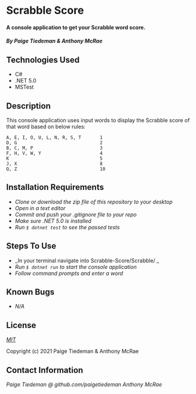 # Scrabble Score

#### A console application to get your Scrabble word score.

#### _By Paige Tiedeman & Anthony McRae_

## Technologies Used

* C#
* .NET 5.0
* MSTest


## Description

This console application uses input words to display the Scrabble score of that word based on below rules:

```
A, E, I, O, U, L, N, R, S, T       1
D, G                               2
B, C, M, P                         3
F, H, V, W, Y                      4
K                                  5
J, X                               8
Q, Z                               10
```

## Installation Requirements

* _Clone or download the zip file of this repository to your desktop_
* _Open in a text editor_
* _Commit and push your .gitignore file to your repo_
* _Make sure .NET 5.0 is installed_
* _Run `$ dotnet test` to see the passed tests_

## Steps To Use
* _In your terminal navigate into Scrabble-Score/Scrabble/ _
* _Run `$ dotnet run` to start the console application_
* _Follow command prompts and enter a word_

## Known Bugs

* _N/A_

## License

_[MIT](https://opensource.org/licenses/MIT)_  

Copyright (c) 2021 Paige Tiedeman & Anthony McRae

## Contact Information

_Paige Tiedeman @ github.com/paigetiedeman_
_Anthony McRae_